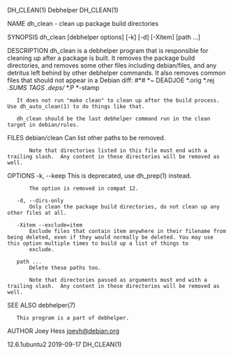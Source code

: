 DH_CLEAN(1)                                                                                       Debhelper                                                                                       DH_CLEAN(1)

NAME
       dh_clean - clean up package build directories

SYNOPSIS
       dh_clean [debhelper options] [-k] [-d] [-Xitem] [path ...]

DESCRIPTION
       dh_clean is a debhelper program that is responsible for cleaning up after a package is built. It removes the package build directories, and removes some other files including debian/files, and any
       detritus left behind by other debhelper commands. It also removes common files that should not appear in a Debian diff:
         #*# *~ DEADJOE *.orig *.rej *.SUMS TAGS .deps/* *.P *-stamp

       It does not run "make clean" to clean up after the build process. Use dh_auto_clean(1) to do things like that.

       dh_clean should be the last debhelper command run in the clean target in debian/rules.

FILES
       debian/clean
           Can list other paths to be removed.

           Note that directories listed in this file must end with a trailing slash.  Any content in these directories will be removed as well.

OPTIONS
       -k, --keep
           This is deprecated, use dh_prep(1) instead.

           The option is removed in compat 12.

       -d, --dirs-only
           Only clean the package build directories, do not clean up any other files at all.

       -Xitem --exclude=item
           Exclude files that contain item anywhere in their filename from being deleted, even if they would normally be deleted. You may use this option multiple times to build up a list of things to
           exclude.

       path ...
           Delete these paths too.

           Note that directories passed as arguments must end with a trailing slash.  Any content in these directories will be removed as well.

SEE ALSO
       debhelper(7)

       This program is a part of debhelper.

AUTHOR
       Joey Hess <joeyh@debian.org>

12.6.1ubuntu2                                                                                     2019-09-17                                                                                      DH_CLEAN(1)
